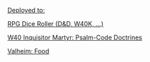 [Deployed to:](https://jurgendl.github.io/)

[RPG Dice Roller (D&D, W40K, ...)](https://jurgendl.github.io/rpg-toolbag/dice-roller.html)

[W40 Inquisitor Martyr: Psalm-Code Doctrines](https://jurgendl.github.io/game-toolbag/w40k-inquisitor-martyr.html)

[Valheim: Food](https://jurgendl.github.io/game-toolbag/valheim-food.html)

